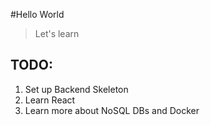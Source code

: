 #Hello World


> Let's learn

## TODO:

1. Set up Backend Skeleton
2. Learn React
3. Learn more about NoSQL DBs and Docker

